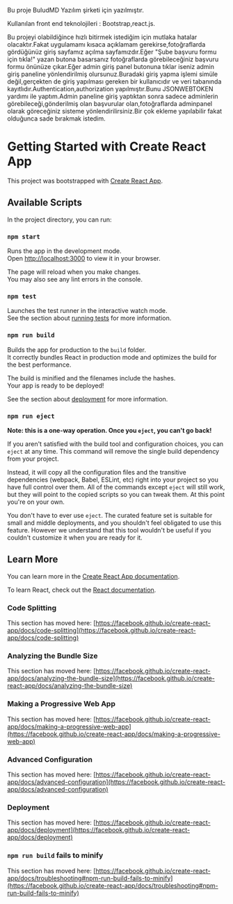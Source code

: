 Bu proje BuludMD Yazılım şirketi için yazılmıştır.


Kullanılan front end teknolojileri : Bootstrap,react.js.

Bu projeyi olabildiğince hızlı bitirmek istediğim için mutlaka hatalar olacaktır.Fakat uygulamamı kısaca açıklamam gerekirse,fotoğraflarda gördüğünüz giriş sayfamız açılma sayfamızdır.Eğer "Şube başvuru formu için tıkla!" yazan butona basarsanız fotoğraflarda görebileceğiniz başvuru formu önünüze çıkar.Eğer admin giriş panel butonuna tıklar iseniz admin giriş paneline yönlendirilmiş olursunuz.Buradaki giriş yapma işlemi simüle değil,gerçekten de giriş yapılması gereken bir kullanıcıdır ve veri tabanında kayıtlıdır.Authentication,authorization yapılmıştır.Bunu JSONWEBTOKEN yardımı ile yaptım.Admin paneline giriş yaptıktan sonra sadece adminlerin görebileceği,gönderilmiş olan başvurular olan,fotoğraflarda adminpanel olarak göreceğiniz sisteme yönlendirilirsiniz.Bir çok ekleme yapılabilir fakat olduğunca sade bırakmak istedim.


# Getting Started with Create React App

This project was bootstrapped with [Create React App](https://github.com/facebook/create-react-app).

## Available Scripts

In the project directory, you can run:

### `npm start`

Runs the app in the development mode.\
Open [http://localhost:3000](http://localhost:3000) to view it in your browser.

The page will reload when you make changes.\
You may also see any lint errors in the console.

### `npm test`

Launches the test runner in the interactive watch mode.\
See the section about [running tests](https://facebook.github.io/create-react-app/docs/running-tests) for more information.

### `npm run build`

Builds the app for production to the `build` folder.\
It correctly bundles React in production mode and optimizes the build for the best performance.

The build is minified and the filenames include the hashes.\
Your app is ready to be deployed!

See the section about [deployment](https://facebook.github.io/create-react-app/docs/deployment) for more information.

### `npm run eject`

**Note: this is a one-way operation. Once you `eject`, you can't go back!**

If you aren't satisfied with the build tool and configuration choices, you can `eject` at any time. This command will remove the single build dependency from your project.

Instead, it will copy all the configuration files and the transitive dependencies (webpack, Babel, ESLint, etc) right into your project so you have full control over them. All of the commands except `eject` will still work, but they will point to the copied scripts so you can tweak them. At this point you're on your own.

You don't have to ever use `eject`. The curated feature set is suitable for small and middle deployments, and you shouldn't feel obligated to use this feature. However we understand that this tool wouldn't be useful if you couldn't customize it when you are ready for it.

## Learn More

You can learn more in the [Create React App documentation](https://facebook.github.io/create-react-app/docs/getting-started).

To learn React, check out the [React documentation](https://reactjs.org/).

### Code Splitting

This section has moved here: [https://facebook.github.io/create-react-app/docs/code-splitting](https://facebook.github.io/create-react-app/docs/code-splitting)

### Analyzing the Bundle Size

This section has moved here: [https://facebook.github.io/create-react-app/docs/analyzing-the-bundle-size](https://facebook.github.io/create-react-app/docs/analyzing-the-bundle-size)

### Making a Progressive Web App

This section has moved here: [https://facebook.github.io/create-react-app/docs/making-a-progressive-web-app](https://facebook.github.io/create-react-app/docs/making-a-progressive-web-app)

### Advanced Configuration

This section has moved here: [https://facebook.github.io/create-react-app/docs/advanced-configuration](https://facebook.github.io/create-react-app/docs/advanced-configuration)

### Deployment

This section has moved here: [https://facebook.github.io/create-react-app/docs/deployment](https://facebook.github.io/create-react-app/docs/deployment)

### `npm run build` fails to minify

This section has moved here: [https://facebook.github.io/create-react-app/docs/troubleshooting#npm-run-build-fails-to-minify](https://facebook.github.io/create-react-app/docs/troubleshooting#npm-run-build-fails-to-minify)
